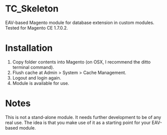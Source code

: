 TC_Skeleton
===========

EAV-based Magento module for database extension in custom modules. Tested for Magento CE 1.7.0.2.

Installation
============

1. Copy folder contents into Magento (on OSX, I recommend the ditto terminal command).
2. Flush cache at Admin > System > Cache Management.
3. Logout and login again.
4. Module is available for use.

Notes
=====

This is not a stand-alone module. It needs further development to be of any real use. The idea is that you make use of it as a starting point for your EAV-based module.
